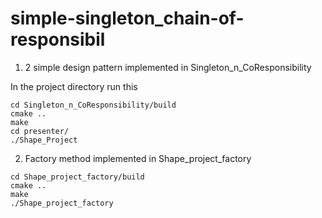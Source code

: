 # simple-singleton_chain-of-responsibil

1. 2 simple design pattern implemented in Singleton_n_CoResponsibility

In the project directory run this 

```
cd Singleton_n_CoResponsibility/build
cmake ..
make 
cd presenter/
./Shape_Project

```
2. Factory method implemented in Shape_project_factory

```
cd Shape_project_factory/build
cmake ..
make 
./Shape_project_factory
```
